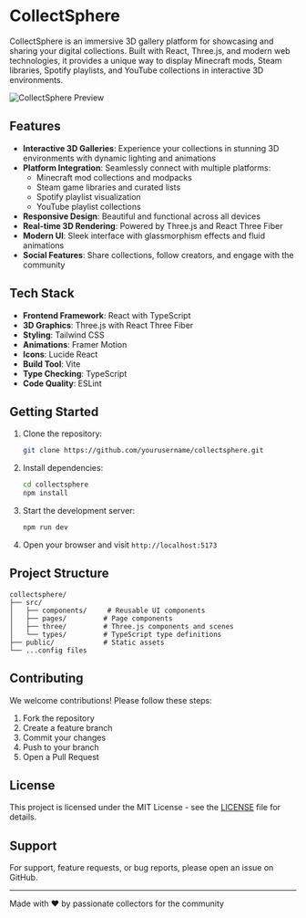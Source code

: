 # CollectSphere

CollectSphere is an immersive 3D gallery platform for showcasing and sharing your digital collections. Built with React, Three.js, and modern web technologies, it provides a unique way to display Minecraft mods, Steam libraries, Spotify playlists, and YouTube collections in interactive 3D environments.

![CollectSphere Preview](https://images.pexels.com/photos/1261824/pexels-photo-1261824.jpeg?auto=compress&cs=tinysrgb&w=1260&h=750)

## Features

- **Interactive 3D Galleries**: Experience your collections in stunning 3D environments with dynamic lighting and animations
- **Platform Integration**: Seamlessly connect with multiple platforms:
  - Minecraft mod collections and modpacks
  - Steam game libraries and curated lists
  - Spotify playlist visualization
  - YouTube playlist collections
- **Responsive Design**: Beautiful and functional across all devices
- **Real-time 3D Rendering**: Powered by Three.js and React Three Fiber
- **Modern UI**: Sleek interface with glassmorphism effects and fluid animations
- **Social Features**: Share collections, follow creators, and engage with the community

## Tech Stack

- **Frontend Framework**: React with TypeScript
- **3D Graphics**: Three.js with React Three Fiber
- **Styling**: Tailwind CSS
- **Animations**: Framer Motion
- **Icons**: Lucide React
- **Build Tool**: Vite
- **Type Checking**: TypeScript
- **Code Quality**: ESLint

## Getting Started

1. Clone the repository:
   ```bash
   git clone https://github.com/yourusername/collectsphere.git
   ```

2. Install dependencies:
   ```bash
   cd collectsphere
   npm install
   ```

3. Start the development server:
   ```bash
   npm run dev
   ```

4. Open your browser and visit `http://localhost:5173`

## Project Structure

```
collectsphere/
├── src/
│   ├── components/     # Reusable UI components
│   ├── pages/         # Page components
│   ├── three/         # Three.js components and scenes
│   └── types/         # TypeScript type definitions
├── public/            # Static assets
└── ...config files
```

## Contributing

We welcome contributions! Please follow these steps:

1. Fork the repository
2. Create a feature branch
3. Commit your changes
4. Push to your branch
5. Open a Pull Request

## License

This project is licensed under the MIT License - see the [LICENSE](LICENSE) file for details.

## Support

For support, feature requests, or bug reports, please open an issue on GitHub.

---

Made with ❤️ by passionate collectors for the community
